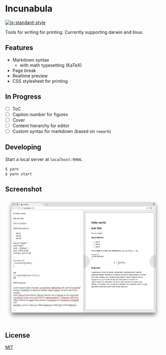 # Incunabula

[![js-standard-style][0]][1]

Tools for writing for printing. Currently supporting darwin and linux.

## Features

- Markdown syntax
  - with math typesetting (KaTeX)
- Page break
- Realtime preview
- CSS stylesheet for printing

## In Progress

- [ ] ToC
- [ ] Caption number for figures
- [ ] Cover
- [ ] Content hierarchy for editor
- [ ] Custom syntax for markdown (based on `remark`)

## Developing

Start a local server at `localhost:9966`.

```
$ yarn
$ yarn start
```

## Screenshot

![](media/main.png)

## License

[MIT](https://tldrlegal.com/license/mit-license)

[0]: https://img.shields.io/badge/code%20style-standard-brightgreen.svg?style=flat-square
[1]: https://github.com/feross/standard
